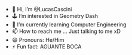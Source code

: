 - 👋 Hi, I’m @LucasCascini
- 🕹️ I’m interested in Geometry Dash
- 🌱 I’m currently learning Computer Engineering
- 📫 How to reach me ... Just talking to me xD
- 😄 Pronouns: He/Him
- ⚡ Fun fact: AGUANTE BOCA

<!---
LucasCascini/LucasCascini is a ✨ special ✨ repository because its `README.md` (this file) appears on your GitHub profile.
You can click the Preview link to take a look at your changes.
--->
